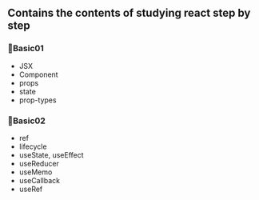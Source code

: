 ## Contains the contents of studying react step by step
### 📂Basic01
- JSX
- Component
- props
- state
- prop-types

### 📂Basic02
- ref
- lifecycle
- useState, useEffect
- useReducer
- useMemo
- useCallback
- useRef
